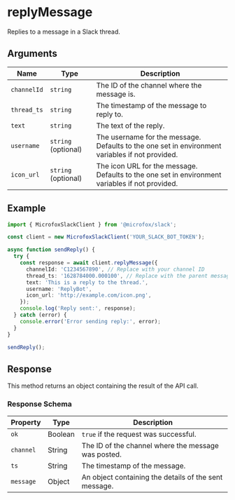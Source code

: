# replyMessage

Replies to a message in a Slack thread.

## Arguments

| Name | Type | Description |
| --- | --- | --- |
| `channelId` | `string` | The ID of the channel where the message is. |
| `thread_ts` | `string` | The timestamp of the message to reply to. |
| `text` | `string` | The text of the reply. |
| `username` | `string` (optional) | The username for the message. Defaults to the one set in environment variables if not provided. |
| `icon_url` | `string` (optional) | The icon URL for the message. Defaults to the one set in environment variables if not provided. |

## Example

```typescript
import { MicrofoxSlackClient } from '@microfox/slack';

const client = new MicrofoxSlackClient('YOUR_SLACK_BOT_TOKEN');

async function sendReply() {
  try {
    const response = await client.replyMessage({
      channelId: 'C1234567890', // Replace with your channel ID
      thread_ts: '1628784000.000100', // Replace with the parent message's timestamp
      text: 'This is a reply to the thread.',
      username: 'ReplyBot',
      icon_url: 'http://example.com/icon.png',
    });
    console.log('Reply sent:', response);
  } catch (error) {
    console.error('Error sending reply:', error);
  }
}

sendReply();
```

## Response

This method returns an object containing the result of the API call.

### Response Schema

| Property  | Type    | Description                                           |
| --------- | ------- | ----------------------------------------------------- |
| `ok`      | Boolean | `true` if the request was successful.                 |
| `channel` | String  | The ID of the channel where the message was posted.   |
| `ts`      | String  | The timestamp of the message.                         |
| `message` | Object  | An object containing the details of the sent message. |
``` 